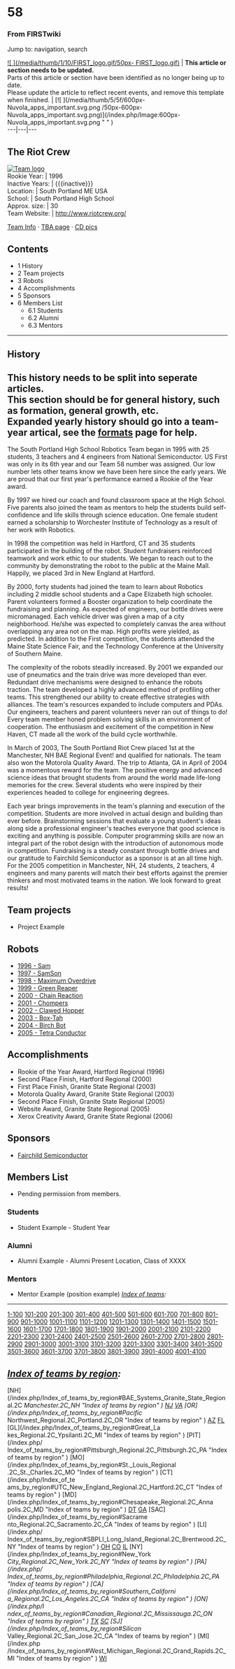 

# 58

### From FIRSTwiki

Jump to: navigation, search

[![ ](/media/thumb/1/10/FIRST_logo.gif/50px-
FIRST_logo.gif)](/index.php/Image:FIRST_logo.gif " " ) |  **This article or
section needs to be updated.**  
Parts of this article or section have been identified as no longer being up to
date.  
Please update the article to reflect recent events, and remove this template
when finished. |  [![ ](/media/thumb/5/5f/600px-Nuvola_apps_important.svg.png
/50px-600px-Nuvola_apps_important.svg.png)](/index.php/Image:600px-
Nuvola_apps_important.svg.png " " )  
---|---|---  
  
  

The Riot Crew  
---  
[![Team logo](/media/8/81/58_logo.gif)](/index.php/Image:58_logo.gif "Team
logo" )  
Rookie Year: | 1996  
Inactive Years: | {{{inactive}}}  
Location: | South Portland ME USA  
School: | South Portland High School  
Approx. size: | 30  
Team Website: | <http://www.riotcrew.org/>  
  
[Team Info](http://frclinks.appspot.com/t/58
"http://frclinks.appspot.com/t/58" ) · [TBA
page](http://www.thebluealliance.com/team/58
"http://www.thebluealliance.com/team/58" ) · [CD
pics](http://www.chiefdelphi.com/media/photos/tags/frc58
"http://www.chiefdelphi.com/media/photos/tags/frc58" )  
  
## Contents

  * 1 History
  * 2 Team projects
  * 3 Robots
  * 4 Accomplishments
  * 5 Sponsors
  * 6 Members List
    * 6.1 Students
    * 6.2 Alumni
    * 6.3 Mentors  
---  
  

## History

**This history needs to be split into seperate articles.**   
This section should be for general history, such as formation, general growth,
etc.  
Expanded yearly history should go into a team-year artical, see the
[formats](/index.php/FIRSTwiki:Page_formats "FIRSTwiki:Page formats" ) page
for help.  
---  
  
The South Portland High School Robotics Team began in 1995 with 25 students, 3
teachers and 4 engineers from National Semiconductor. US First was only in its
6th year and our Team 58 number was assigned. Our low number lets other teams
know we have been here since the early years. We are proud that our first
year's performance earned a Rookie of the Year award.

By 1997 we hired our coach and found classroom space at the High School. Five
parents also joined the team as mentors to help the students build self-
confidence and life skills through science education. One female student
earned a scholarship to Worchester Institute of Technology as a result of her
work with Robotics.

In 1998 the competition was held in Hartford, CT and 35 students participated
in the building of the robot. Student fundraisers reinforced teamwork and work
ethic to our students. We began to reach out to the community by demonstrating
the robot to the public at the Maine Mall. Happily, we placed 3rd in New
England at Hartford.

By 2000, forty students had joined the team to learn about Robotics including
2 middle school students and a Cape Elizabeth high schooler. Parent volunteers
formed a Booster organization to help coordinate the fundraising and planning.
As expected of engineers, our bottle drives were micromanaged. Each vehicle
driver was given a map of a city neighborhood. He/she was expected to
completely canvas the area without overlapping any area not on the map. High
profits were yielded, as predicted. In addition to the First competition, the
students attended the Maine State Science Fair, and the Technology Conference
at the University of Southern Maine.

The complexity of the robots steadily increased. By 2001 we expanded our use
of pneumatics and the train drive was more developed than ever. Redundant
drive mechanisms were designed to enhance the robots traction. The team
developed a highly advanced method of profiling other teams. This strengthened
our ability to create effective strategies with alliances. The team's
resources expanded to include computers and PDAs. Our engineers, teachers and
parent volunteers never ran out of things to do! Every team member honed
problem solving skills in an environment of cooperation. The enthusiasm and
excitement of the competition in New Haven, CT made all the work of the build
cycle worthwhile.

In March of 2003, The South Portland Riot Crew placed 1st at the Manchester,
NH BAE Regional Event! and qualified for nationals. The team also won the
Motorola Quality Award. The trip to Atlanta, GA in April of 2004 was a
momentous reward for the team. The positive energy and advanced science ideas
that brought students from around the world made life-long memories for the
crew. Several students who were inspired by their experiences headed to
college for engineering degrees.

Each year brings improvements in the team's planning and execution of the
competition. Students are more involved in actual design and building than
ever before. Brainstorming sessions that evaluate a young student's ideas
along side a professional engineer's teaches everyone that good science is
exciting and anything is possible. Computer programming skills are now an
integral part of the robot design with the introduction of autonomous mode in
competition. Fundraising is a steady constant through bottle drives and our
gratitude to Fairchild Semiconductor as a sponsor is at an all time high. For
the 2005 competition in Manchester, NH, 24 students, 2 teachers, 4 engineers
and many parents will match their best efforts against the premier thinkers
and most motivated teams in the nation. We look forward to great results!


## Team projects

  * Project Example 


## Robots

  * [1996 - Sam](/index.php/Sam_%2858%29 "Sam \(58\)" )
  * [1997 - SamSon](/index.php/SamSon_%2858%29 "SamSon \(58\)" )
  * [1998 - Maximum Overdrive](/index.php/Maximum_Overdrive_%2858%29 "Maximum Overdrive \(58\)" )
  * [1999 - Green Reaper](/index.php/Green_Reaper_%2858%29 "Green Reaper \(58\)" )
  * [2000 - Chain Reaction](/index.php/Chain_Reaction_%2858%29 "Chain Reaction \(58\)" )
  * [2001 - Chompers](/index.php/Chompers_%2858%29 "Chompers \(58\)" )
  * [2002 - Clawed Hopper](/index.php/Clawed_Hopper_%2858%29 "Clawed Hopper \(58\)" )
  * [2003 - Box-Tah](/index.php/Box-Tah_%2858%29 "Box-Tah \(58\)" )
  * [2004 - Birch Bot](/index.php/Birch_Bot_%2858%29 "Birch Bot \(58\)" )
  * [2005 - Tetra Conductor](/index.php?title=TetraConductor_%2858%29&action=edit "TetraConductor \(58\)" )


## Accomplishments

  * Rookie of the Year Award, Hartford Regional (1996) 
  * Second Place Finish, Hartford Regional (2000) 
  * First Place Finish, Granite State Regional (2003) 
  * Motorola Quality Award, Granite State Regional (2003) 
  * Second Place Finish, Granite State Regional (2005) 
  * Website Award, Granite State Regional (2005) 
  * Xerox Creativity Award, Granite State Regional (2006) 


## Sponsors

  * [Fairchild Semiconductor](http://www.fairchildsemi.com/ "http://www.fairchildsemi.com/" )


## Members List

  * Pending permission from members. 


### Students

  * Student Example - Student Year 


### Alumni

  * Alumni Example - Alumni Present Location, Class of XXXX 


### Mentors

  * Mentor Example (position example) 
_[Index of teams](/index.php/Index_of_teams "Index of teams" ):_  
---  
  
[1-100](/index.php/Index_of_teams#1-100 "Index of teams" )
[101-200](/index.php/Index_of_teams#101-200 "Index of teams" )
[201-300](/index.php/Index_of_teams#201-300 "Index of teams" )
[301-400](/index.php/Index_of_teams#301-400 "Index of teams" )
[401-500](/index.php/Index_of_teams#401-500 "Index of teams" )
[501-600](/index.php/Index_of_teams#501-600 "Index of teams" )
[601-700](/index.php/Index_of_teams#601-700 "Index of teams" )
[701-800](/index.php/Index_of_teams#701-800 "Index of teams" )
[801-900](/index.php/Index_of_teams#801-900 "Index of teams" )
[901-1000](/index.php/Index_of_teams#901-1000 "Index of teams" )
[1001-1100](/index.php/Index_of_teams#1001-1100 "Index of teams" )
[1101-1200](/index.php/Index_of_teams#1101-1200 "Index of teams" )
[1201-1300](/index.php/Index_of_teams#1201-1300 "Index of teams" )
[1301-1400](/index.php/Index_of_teams#1301-1400 "Index of teams" )
[1401-1500](/index.php/Index_of_teams#1401-1500 "Index of teams" )
[1501-1600](/index.php/Index_of_teams#1501-1600 "Index of teams" )
[1601-1700](/index.php/Index_of_teams#1601-1700 "Index of teams" )
[1701-1800](/index.php/Index_of_teams#1701-1800 "Index of teams" )
[1801-1900](/index.php/Index_of_teams#1801-1900 "Index of teams" )
[1901-2000](/index.php/Index_of_teams#1901-2000 "Index of teams" )
[2001-2100](/index.php/Index_of_teams#2001-2100 "Index of teams" )
[2101-2200](/index.php/Index_of_teams#2101-2200 "Index of teams" )
[2201-2300](/index.php/Index_of_teams#2201-2300 "Index of teams" )
[2301-2400](/index.php/Index_of_teams#2301-2400 "Index of teams" )
[2401-2500](/index.php/Index_of_teams#2401-2500 "Index of teams" )
[2501-2600](/index.php/Index_of_teams#2501-2600 "Index of teams" )
[2601-2700](/index.php/Index_of_teams#2601-2700 "Index of teams" )
[2701-2800](/index.php/Index_of_teams#2701-2800 "Index of teams" )
[2801-2900](/index.php/Index_of_teams#2801-2900 "Index of teams" )
[2901-3000](/index.php/Index_of_teams#2901-3000 "Index of teams" )
[3001-3100](/index.php/Index_of_teams#3001-3100 "Index of teams" )
[3101-3200](/index.php/Index_of_teams#3101-3200 "Index of teams" )
[3201-3300](/index.php/Index_of_teams#3201-3300 "Index of teams" )
[3301-3400](/index.php/Index_of_teams#3301-3400 "Index of teams" )
[3401-3500](/index.php/Index_of_teams#3401-3500 "Index of teams" )
[3501-3600](/index.php/Index_of_teams#3501-3600 "Index of teams" )
[3601-3700](/index.php/Index_of_teams#3601-3700 "Index of teams" )
[3701-3800](/index.php/Index_of_teams#3701-3800 "Index of teams" )
[3801-3900](/index.php/Index_of_teams#3801-3900 "Index of teams" )
[3901-4000](/index.php/Index_of_teams#3901-4000 "Index of teams" )
[4001-4100](/index.php/Index_of_teams#4001-4100 "Index of teams" )  
  
_[Index of teams by region](/index.php/Index_of_teams_by_region "Index of
teams by region" ):_  
---  
  
[NH](/index.php/Index_of_teams_by_region#BAE_Systems_Granite_State_Regional.2C
_Manchester.2C_NH "Index of teams by region" )
[NJ](/index.php/Index_of_teams_by_region#New_Jersey_Regional.2C_Trenton.2C_NJ
"Index of teams by region" )
[VA](/index.php/Index_of_teams_by_region#NASA.2FVCU_Regional.2C_Richmond.2C_VA
"Index of teams by region" ) [OR](/index.php/Index_of_teams_by_region#Pacific_
Northwest_Regional.2C_Portland.2C_OR "Index of teams by region" )
[AZ](/index.php/Index_of_teams_by_region#Arizona_Regional.2C_Phoenix.2C_AZ
"Index of teams by region" )
[FL](/index.php/Index_of_teams_by_region#Florida_Regional.2C_Orlando.2C_FL
"Index of teams by region" ) [GL](/index.php/Index_of_teams_by_region#Great_La
kes_Regional.2C_Ypsilanti.2C_MI "Index of teams by region" ) [PIT](/index.php/
Index_of_teams_by_region#Pittsburgh_Regional.2C_Pittsburgh.2C_PA "Index of
teams by region" ) [MO](/index.php/Index_of_teams_by_region#St._Louis_Regional
.2C_St._Charles.2C_MO "Index of teams by region" ) [CT](/index.php/Index_of_te
ams_by_region#UTC_New_England_Regional.2C_Hartford.2C_CT "Index of teams by
region" ) [MD](/index.php/Index_of_teams_by_region#Chesapeake_Regional.2C_Anna
polis.2C_MD "Index of teams by region" )
[DT](/index.php/Index_of_teams_by_region#Detroit_Regional.2C_Detroit.2C_MI
"Index of teams by region" )
[GA](/index.php/Index_of_teams_by_region#Peachtree_Regional.2C_Duluth.2C_GA
"Index of teams by region" ) [SAC](/index.php/Index_of_teams_by_region#Sacrame
nto_Regional.2C_Sacramento.2C_CA "Index of teams by region" ) [LI](/index.php/
Index_of_teams_by_region#SBPLI_Long_Island_Regional.2C_Brentwood.2C_NY "Index
of teams by region" )
[OH](/index.php/Index_of_teams_by_region#Buckeye_Regional.2C_Cleveland.2C_OH
"Index of teams by region" )
[CO](/index.php/Index_of_teams_by_region#Colorado_Regional.2C_Denver.2C_CO
"Index of teams by region" )
[IL](/index.php/Index_of_teams_by_region#Midwest_Regional.2C_Evanston.2C_IL
"Index of teams by region" ) [NY](/index.php/Index_of_teams_by_region#New_York
_City_Regional.2C_New_York.2C_NY "Index of teams by region" ) [PA](/index.php/
Index_of_teams_by_region#Philadelphia_Regional.2C_Philadelphia.2C_PA "Index of
teams by region" ) [CA](/index.php/Index_of_teams_by_region#Southern_Californi
a_Regional.2C_Los_Angeles.2C_CA "Index of teams by region" ) [ON](/index.php/I
ndex_of_teams_by_region#Canadian_Regional.2C_Mississauga.2C_ON "Index of teams
by region" )
[TX](/index.php/Index_of_teams_by_region#Lone_Star_Regional.2C_Houston.2C_TX
"Index of teams by region" )
[SC](/index.php/Index_of_teams_by_region#Palmetto_Regional.2C_Columbia.2C_SC
"Index of teams by region" ) [SJ](/index.php/Index_of_teams_by_region#Silicon_
Valley_Regional.2C_San_Jose.2C_CA "Index of teams by region" ) [MI](/index.php
/Index_of_teams_by_region#West_Michigan_Regional.2C_Grand_Rapids.2C_MI "Index
of teams by region" )
[WI](/index.php/Index_of_teams_by_region#Wisconsin_Regional.2C_Milwaukee.2C_WI
"Index of teams by region" )  
  
